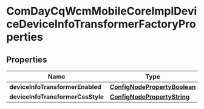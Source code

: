
# ComDayCqWcmMobileCoreImplDeviceDeviceInfoTransformerFactoryProperties

## Properties
Name | Type | Description | Notes
------------ | ------------- | ------------- | -------------
**deviceInfoTransformerEnabled** | [**ConfigNodePropertyBoolean**](ConfigNodePropertyBoolean.md) |  |  [optional]
**deviceInfoTransformerCssStyle** | [**ConfigNodePropertyString**](ConfigNodePropertyString.md) |  |  [optional]



